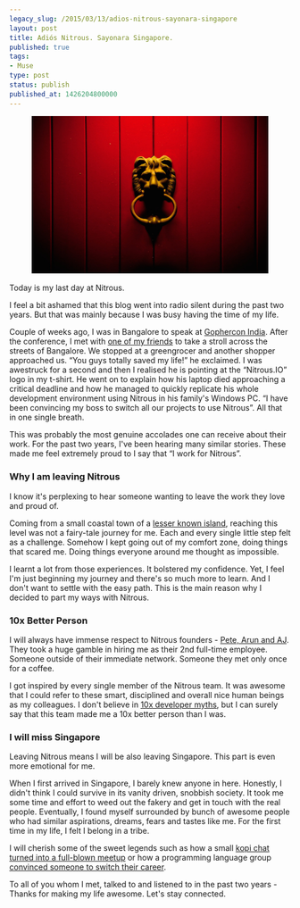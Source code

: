 ```yaml
---
legacy_slug: /2015/03/13/adios-nitrous-sayonara-singapore
layout: post
title: Adiós Nitrous. Sayonara Singapore.
published: true
tags:
- Muse
type: post
status: publish
published_at: 1426204800000
---
```


<figure>
<img src="/images/lion-door-knocker.jpeg" alt="Lion door knocker at Nitrous.IO's Singapore office (photo credit: @malinthe)" class="portrait"/>
</figure>

Today is my last day at Nitrous.

I feel a bit ashamed that this blog went into radio silent during the past two years. But that was mainly because I was busy having the time of my life.

Couple of weeks ago, I was in Bangalore to speak at [Gophercon India](http://www.gophercon.in/).
After the conference, I met with [one of my friends](https://twitter.com/laktek/status/569151911204560896) to take a stroll across the streets of Bangalore.
We stopped at a greengrocer and another shopper approached us. &ldquo;You guys totally saved my life!&rdquo; he exclaimed.
I was awestruck for a second and then I realised he is pointing at the &ldquo;Nitrous.IO&rdquo; logo in my t-shirt.
He went on to explain how his laptop died approaching a critical deadline and how he managed to quickly replicate his whole development environment using Nitrous in his family's Windows PC.
&ldquo;I have been convincing my boss to switch all our projects to use Nitrous&rdquo;. All that in one single breath.

This was probably the most genuine accolades one can receive about their work.
For the past two years, I've been hearing many similar stories. These made me feel extremely proud to I say that &ldquo;I work for Nitrous&rdquo;.

### Why I am leaving Nitrous

I know it's perplexing to hear someone wanting to leave the work they love and proud of.

Coming from a small coastal town of a [lesser known island](http://www.laktek.com/about/), reaching this level was not a fairy-tale journey for me. Each and every single little step felt as a challenge.
Somehow I kept going out of my comfort zone, doing things that scared me. Doing things everyone around me thought as impossible.

I learnt a lot from those experiences. It bolstered my confidence. Yet, I feel I'm just beginning my journey and there's so much more to learn. And I don't want to settle with the easy path.
This is the main reason why I decided to part my ways with Nitrous.

### 10x Better Person

I will always have immense respect to Nitrous founders - [Pete, Arun and AJ](http://nitrous.io/team).
They took a huge gamble in hiring me as their 2nd full-time employee. Someone outside of their immediate network. Someone they met only once for a coffee.

I got inspired by every single member of the Nitrous team. It was awesome that I could refer to these smart, disciplined and overall nice human beings as my colleagues.
I don't believe in [10x developer myths](http://www.newyorker.com/magazine/2014/11/24/programmers-price), but I can surely say that this team made me a 10x better person than I was.

### I will miss Singapore

Leaving Nitrous means I will be also leaving Singapore. This part is even more emotional for me.

When I first arrived in Singapore, I barely knew anyone in here. Honestly, I didn't think I could survive in its vanity driven, snobbish society.
It took me some time and effort to weed out the fakery and get in touch with the real people. Eventually, I found myself surrounded by bunch of awesome people who had similar aspirations, dreams, fears and tastes like me.
For the first time in my life, I felt I belong in a tribe.

I will cherish some of the sweet legends such as how a small [kopi chat turned into a full-blown meetup](http://medium.com/@cheeaun/the-kopi-js-meetup-story-5ee2cd574678) or how a programming language group [convinced someone to switch their career](https://www.youtube.com/watch?v=fqCLXyeRxEA&list=PLECEw2eFfW7hYMucZmsrryV_9nIc485P1).

To all of you whom I met, talked to and listened to in the past two years - Thanks for making my life awesome. Let's stay connected.

